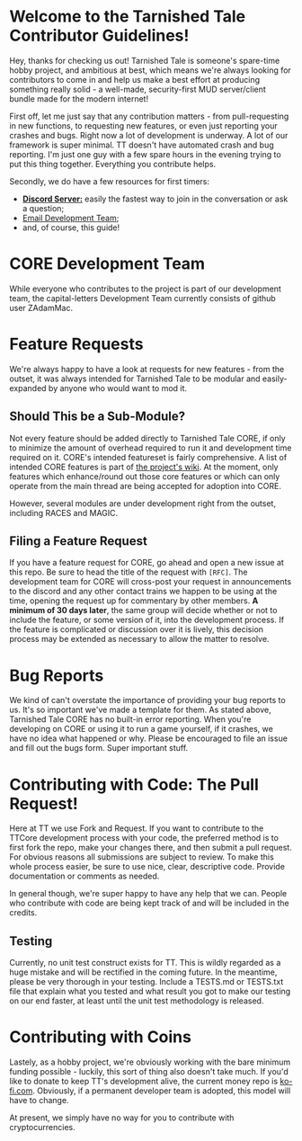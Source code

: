 # Welcome to the Tarnished Tale Contributor Guidelines!
Hey, thanks for checking us out! Tarnished Tale is someone's spare-time hobby project, and ambitious at best, which means we're always looking for contributors to come in and help us make a best effort at producing something really solid - a well-made, security-first MUD server/client bundle made for the modern internet!

First off, let me just say that any contribution matters - from pull-requesting in new functions, to requesting new features, or even just reporting your crashes and bugs. Right now a lot of development is underway. A lot of our framework is super minimal. TT doesn't have automated crash and bug reporting. I'm just one guy with a few spare hours in the evening trying to put this thing together. Everything you contribute helps.

Secondly, we do have a few resources for first timers:
- [**Discord Server:**](https://discord.gg/56msGFT) easily the fastest way to join in the conversation or ask a question;
- [Email Development Team](mailto:ttdev@psavlabs.com);
- and, of course, this guide!

# CORE Development Team
While everyone who contributes to the project is part of our development team, the capital-letters Development Team currently consists of github user ZAdamMac.

# Feature Requests
We're always happy to have a look at requests for new features - from the outset, it was always intended for Tarnished Tale to be modular and easily-expanded by anyone who would want to mod it.

## Should This be a Sub-Module?
Not every feature should be added directly to Tarnished Tale CORE, if only to minimize the amount of overhead required to run it and development time required on it. CORE's intended featureset is fairly comprehensive. A list of intended CORE features is part of [the project's wiki](https://www.github.com/ZAdamMac/Tarnished-Tale/wiki). At the moment, only features which enhance/round out those core features or which can only operate from the main thread are being accepted for adoption into CORE.

However, several modules are under development right from the outset, including RACES and MAGIC.

## Filing a Feature Request
If you have a feature request for CORE, go ahead and open a new issue at this repo. Be sure to head the title of the request with `[RFC]`. The development team for CORE will cross-post your request in announcements to the discord and any other contact trains we happen to be using at the time, opening the request up for commentary by other members. **A minimum of 30 days later**, the same group will decide whether or not to include the feature, or some version of it, into the development process. If the feature is complicated or discussion over it is lively, this decision process may be extended as necessary to allow the matter to resolve.

# Bug Reports
We kind of can't overstate the importance of providing your bug reports to us. It's so important we've made a template for them. As stated above, Tarnished Tale CORE has no built-in error reporting. When you're developing on CORE or using it to run a game yourself, if it crashes, we have no idea what happened or why. Please be encouraged to file an issue and fill out the bugs form. Super important stuff.

# Contributing with Code: The Pull Request!
Here at TT we use Fork and Request. If you want to contribute to the TTCore development process with your code, the preferred method is to first fork the repo, make your changes there, and then submit a pull request. For obvious reasons all submissions are subject to review. To make this whole process easier, be sure to use nice, clear, descriptive code. Provide documentation or comments as needed.

In general though, we're super happy to have any help that we can. People who contribute with code are being kept track of and will be included in the credits.

## Testing
Currently, no unit test construct exists for TT. This is wildly regarded as a huge mistake and will be rectified in the coming future. In the meantime, please be very thorough in your testing. Include a TESTS.md or TESTS.txt file that explain what you tested and what result you got to make our testing on our end faster, at least until the unit test methodology is released.

# Contributing with Coins
Lastely, as a hobby project, we're obviously working with the bare minimum funding possible - luckily, this sort of thing also doesn't take much. If you'd like to donate to keep TT's development alive, the current money repo is [ko-fi.com](https://ko-fi.com/PSavLabs). Obviously, if a permanent developer team is adopted, this model will have to change.

At present, we simply have no way for you to contribute with cryptocurrencies. 

